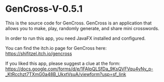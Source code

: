 # GenCross-V-0.5.1
This is the source code for GenCross. GenCross is an application that allows you to make, play, randomly generate, and share mini crosswords. 

In order to run this app, you need JavaFX installed and configured. 

You can find the itch.io page for GenCross here: https://shifitzel.itch.io/gencross

If you liked this app, please suggest a clue at the form: https://docs.google.com/forms/d/e/1FAIpQLSfDa_9KsQVFVqu4yNy_p-_KtRcchzt7TXmG0a48B_UkxtVsuA/viewform?usp=sf_link


